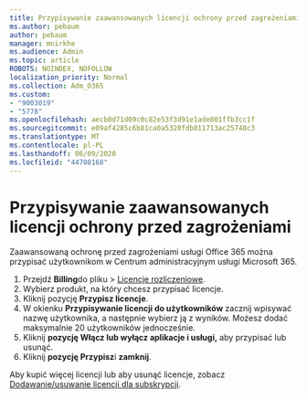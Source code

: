 ```yaml
---
title: Przypisywanie zaawansowanych licencji ochrony przed zagrożeniami
ms.author: pebaum
author: pebaum
manager: mnirkhe
ms.audience: Admin
ms.topic: article
ROBOTS: NOINDEX, NOFOLLOW
localization_priority: Normal
ms.collection: Adm_O365
ms.custom:
- "9003019"
- "5778"
ms.openlocfilehash: aecb0d71d09c0c82e53f3d91e1ade801ffb3cc1f
ms.sourcegitcommit: e09af4285c6b81ca0a5320fdb811713ac25748c3
ms.translationtype: MT
ms.contentlocale: pl-PL
ms.lasthandoff: 06/09/2020
ms.locfileid: "44708168"
---
```

# <a name="assign-advanced-threat-protection-licenses"></a>Przypisywanie zaawansowanych licencji ochrony przed zagrożeniami

Zaawansowaną ochronę przed zagrożeniami usługi Office 365 można przypisać użytkownikom w Centrum administracyjnym usługi Microsoft 365.

1. Przejdź **Billing**do pliku  >  [Licencje rozliczeniowe](https://go.microsoft.com/fwlink/p/?linkid=842264).
2. Wybierz produkt, na który chcesz przypisać licencje.
3. Kliknij pozycję **Przypisz licencje**.
4. W okienku **Przypisywanie licencji do użytkowników** zacznij wpisywać nazwę użytkownika, a następnie wybierz ją z wyników. Możesz dodać maksymalnie 20 użytkowników jednocześnie.
5. Kliknij **pozycję Włącz lub wyłącz aplikacje i usługi,** aby przypisać lub usunąć.
6. Kliknij **pozycję Przypisz**i **zamknij**.

Aby kupić więcej licencji lub aby usunąć licencje, zobacz [Dodawanie/usuwanie licencji dla subskrypcji](https://docs.microsoft.com/microsoft-365/commerce/licenses/buy-licenses?view=o365-worldwide#add-or-remove-licenses-for-your-business-subscription).